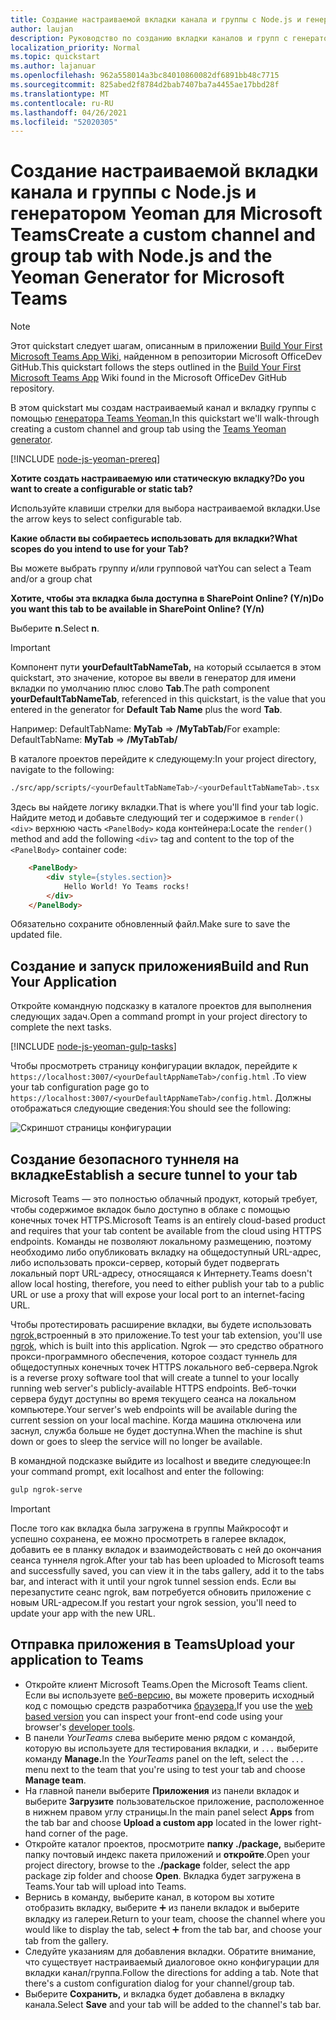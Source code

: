 ```yaml
---
title: Создание настраиваемой вкладки канала и группы с Node.js и генератором Yeoman для Microsoft Teams
author: laujan
description: Руководство по созданию вкладки каналов и групп с генератором Yeoman для Microsoft Teams.
localization_priority: Normal
ms.topic: quickstart
ms.author: lajanuar
ms.openlocfilehash: 962a558014a3bc84010860082df6891bb48c7715
ms.sourcegitcommit: 825abed2f8784d2bab7407ba7a4455ae17bbd28f
ms.translationtype: MT
ms.contentlocale: ru-RU
ms.lasthandoff: 04/26/2021
ms.locfileid: "52020305"
---
```

# <a name="create-a-custom-channel-and-group-tab-with-nodejs-and-the-yeoman-generator-for-microsoft-teams"></a><span data-ttu-id="7f169-103">Создание настраиваемой вкладки канала и группы с Node.js и генератором Yeoman для Microsoft Teams</span><span class="sxs-lookup"><span data-stu-id="7f169-103">Create a custom channel and group tab with Node.js and the Yeoman Generator for Microsoft Teams</span></span>

>[!NOTE]
><span data-ttu-id="7f169-104">Этот quickstart следует шагам, описанным в приложении [Build Your First Microsoft Teams App Wiki,](https://github.com/OfficeDev/generator-teams/wiki/Build-Your-First-Microsoft-Teams-App) найденном в репозитории Microsoft OfficeDev GitHub.</span><span class="sxs-lookup"><span data-stu-id="7f169-104">This quickstart follows the steps outlined in the [Build Your First Microsoft Teams App](https://github.com/OfficeDev/generator-teams/wiki/Build-Your-First-Microsoft-Teams-App) Wiki found in the Microsoft OfficeDev GitHub repository.</span></span>

<span data-ttu-id="7f169-105">В этом quickstart мы создам настраиваемый канал и вкладку группы с помощью [генератора Teams Yeoman.](https://github.com/OfficeDev/generator-teams/)</span><span class="sxs-lookup"><span data-stu-id="7f169-105">In this quickstart we'll walk-through creating a custom channel and group tab using the [Teams Yeoman generator](https://github.com/OfficeDev/generator-teams/).</span></span>

[!INCLUDE [node-js-yeoman-prereq](~/includes/tabs/node-js-yeoman-prereq.md)]

<span data-ttu-id="7f169-106">**Хотите создать настраиваемую или статическую вкладку?**</span><span class="sxs-lookup"><span data-stu-id="7f169-106">**Do you want to create a configurable or static tab?**</span></span>

<span data-ttu-id="7f169-107">Используйте клавиши стрелки для выбора настраиваемой вкладки.</span><span class="sxs-lookup"><span data-stu-id="7f169-107">Use the arrow keys to select configurable tab.</span></span>

<span data-ttu-id="7f169-108">**Какие области вы собираетесь использовать для вкладки?**</span><span class="sxs-lookup"><span data-stu-id="7f169-108">**What scopes do you intend to use for your Tab?**</span></span>

<span data-ttu-id="7f169-109">Вы можете выбрать группу и/или групповой чат</span><span class="sxs-lookup"><span data-stu-id="7f169-109">You can select a Team and/or a group chat</span></span>

<span data-ttu-id="7f169-110">**Хотите, чтобы эта вкладка была доступна в SharePoint Online? (Y/n)**</span><span class="sxs-lookup"><span data-stu-id="7f169-110">**Do you want this tab to be available in SharePoint Online? (Y/n)**</span></span> 

<span data-ttu-id="7f169-111">Выберите **n**.</span><span class="sxs-lookup"><span data-stu-id="7f169-111">Select **n**.</span></span>

>[!IMPORTANT]
><span data-ttu-id="7f169-112">Компонент пути **yourDefaultTabNameTab,** на который ссылается в этом quickstart,  это значение, которое вы ввели в генератор для имени вкладки по умолчанию плюс слово **Tab**.</span><span class="sxs-lookup"><span data-stu-id="7f169-112">The path component **yourDefaultTabNameTab**, referenced in this quickstart, is the value that you entered in the generator for **Default Tab Name** plus the word **Tab**.</span></span>
>
><span data-ttu-id="7f169-113">Например: DefaultTabName: **MyTab**  =>  **/MyTabTab/**</span><span class="sxs-lookup"><span data-stu-id="7f169-113">For example: DefaultTabName: **MyTab** => **/MyTabTab/**</span></span>

<span data-ttu-id="7f169-114">В каталоге проектов перейдите к следующему:</span><span class="sxs-lookup"><span data-stu-id="7f169-114">In your project directory, navigate to the following:</span></span>

```bash
./src/app/scripts/<yourDefaultTabNameTab>/<yourDefaultTabNameTab>.tsx
```

<span data-ttu-id="7f169-115">Здесь вы найдете логику вкладки.</span><span class="sxs-lookup"><span data-stu-id="7f169-115">That is where you'll find your tab logic.</span></span> <span data-ttu-id="7f169-116">Найдите метод и добавьте следующий тег и содержимое в `render()` `<div>` верхнюю часть `<PanelBody>` кода контейнера:</span><span class="sxs-lookup"><span data-stu-id="7f169-116">Locate the `render()` method and add the following `<div>` tag and content to the top of the `<PanelBody>` container code:</span></span>

```html
    <PanelBody>
        <div style={styles.section}>
            Hello World! Yo Teams rocks!
        </div>
    </PanelBody>
```

<span data-ttu-id="7f169-117">Обязательно сохраните обновленный файл.</span><span class="sxs-lookup"><span data-stu-id="7f169-117">Make sure to save the updated file.</span></span>

## <a name="build-and-run-your-application"></a><span data-ttu-id="7f169-118">Создание и запуск приложения</span><span class="sxs-lookup"><span data-stu-id="7f169-118">Build and Run Your Application</span></span>

<span data-ttu-id="7f169-119">Откройте командную подсказку в каталоге проектов для выполнения следующих задач.</span><span class="sxs-lookup"><span data-stu-id="7f169-119">Open a command prompt in your project directory to complete the next tasks.</span></span>

[!INCLUDE [node-js-yeoman-gulp-tasks](~/includes/tabs/node-js-yeoman-gulp-tasks.md)]

<span data-ttu-id="7f169-120">Чтобы просмотреть страницу конфигурации вкладок, перейдите к `https://localhost:3007/<yourDefaultAppNameTab>/config.html` .</span><span class="sxs-lookup"><span data-stu-id="7f169-120">To view your tab configuration page go to `https://localhost:3007/<yourDefaultAppNameTab>/config.html`.</span></span> <span data-ttu-id="7f169-121">Должны отображаться следующие сведения:</span><span class="sxs-lookup"><span data-stu-id="7f169-121">You should see the following:</span></span>

![Скриншот страницы конфигурации](~/assets/images/tab-images/configurationPage.png)

## <a name="establish-a-secure-tunnel-to-your-tab"></a><span data-ttu-id="7f169-123">Создание безопасного туннеля на вкладке</span><span class="sxs-lookup"><span data-stu-id="7f169-123">Establish a secure tunnel to your tab</span></span>

<span data-ttu-id="7f169-124">Microsoft Teams — это полностью облачный продукт, который требует, чтобы содержимое вкладок было доступно в облаке с помощью конечных точек HTTPS.</span><span class="sxs-lookup"><span data-stu-id="7f169-124">Microsoft Teams is an entirely cloud-based product and requires that your tab content be available from the cloud using HTTPS endpoints.</span></span> <span data-ttu-id="7f169-125">Команды не позволяют локальному размещению, поэтому необходимо либо опубликовать вкладку на общедоступный URL-адрес, либо использовать прокси-сервер, который будет подвергать локальный порт URL-адресу, относящаяся к Интернету.</span><span class="sxs-lookup"><span data-stu-id="7f169-125">Teams doesn't allow local hosting, therefore, you need to either publish your tab to a public URL or use a proxy that will expose your local port to an internet-facing URL.</span></span>

<span data-ttu-id="7f169-126">Чтобы протестировать расширение вкладки, вы будете использовать [ngrok,](https://ngrok.com/docs)встроенный в это приложение.</span><span class="sxs-lookup"><span data-stu-id="7f169-126">To test your tab extension, you'll use [ngrok](https://ngrok.com/docs), which is built into this application.</span></span> <span data-ttu-id="7f169-127">Ngrok — это средство обратного прокси-программного обеспечения, которое создаст туннель для общедоступных конечных точек HTTPS локального веб-сервера.</span><span class="sxs-lookup"><span data-stu-id="7f169-127">Ngrok is a reverse proxy software tool that will create a tunnel to your locally running web server's publicly-available HTTPS endpoints.</span></span> <span data-ttu-id="7f169-128">Веб-точки сервера будут доступны во время текущего сеанса на локальном компьютере.</span><span class="sxs-lookup"><span data-stu-id="7f169-128">Your server's web endpoints will be available during the current session on your local machine.</span></span> <span data-ttu-id="7f169-129">Когда машина отключена или заснул, служба больше не будет доступна.</span><span class="sxs-lookup"><span data-stu-id="7f169-129">When the machine is shut down or goes to sleep the service will no longer be available.</span></span>

<span data-ttu-id="7f169-130">В командной подсказке выйдите из localhost и введите следующее:</span><span class="sxs-lookup"><span data-stu-id="7f169-130">In your command prompt, exit localhost and enter the following:</span></span>

```bash
gulp ngrok-serve
```

> [!IMPORTANT]
> <span data-ttu-id="7f169-131">После того как вкладка была загружена в группы Майкрософт и успешно сохранена, ее можно просмотреть в галерее вкладок, добавить ее в планку вкладок и взаимодействовать с ней до окончания сеанса туннеля ngrok.</span><span class="sxs-lookup"><span data-stu-id="7f169-131">After your tab has been uploaded to Microsoft teams and successfully saved, you can view it in the tabs gallery, add it to the tabs bar, and interact with it until your ngrok tunnel session ends.</span></span> <span data-ttu-id="7f169-132">Если вы перезапустите сеанс ngrok, вам потребуется обновить приложение с новым URL-адресом.</span><span class="sxs-lookup"><span data-stu-id="7f169-132">If you restart your ngrok session, you'll need to update your app with the new URL.</span></span>

## <a name="upload-your-application-to-teams"></a><span data-ttu-id="7f169-133">Отправка приложения в Teams</span><span class="sxs-lookup"><span data-stu-id="7f169-133">Upload your application to Teams</span></span>

- <span data-ttu-id="7f169-134">Откройте клиент Microsoft Teams.</span><span class="sxs-lookup"><span data-stu-id="7f169-134">Open the Microsoft Teams client.</span></span> <span data-ttu-id="7f169-135">Если вы используете [веб-версию,](https://teams.microsoft.com) вы можете проверить исходный код с помощью средств разработчика [браузера.](~/tabs/how-to/developer-tools.md)</span><span class="sxs-lookup"><span data-stu-id="7f169-135">If you use the [web based version](https://teams.microsoft.com) you can inspect your front-end code using your browser's [developer tools](~/tabs/how-to/developer-tools.md).</span></span>
- <span data-ttu-id="7f169-136">В панели *YourTeams* слева выберите меню рядом с командой, которую вы используете для тестирования вкладки, и `...` выберите команду **Manage.**</span><span class="sxs-lookup"><span data-stu-id="7f169-136">In the *YourTeams* panel on the left, select the `...` menu next to the team that you're using to test your tab and choose **Manage team**.</span></span>
- <span data-ttu-id="7f169-137">На главной панели выберите **Приложения** из панели вкладок и выберите **Загрузите** пользовательское приложение, расположенное в нижнем правом углу страницы.</span><span class="sxs-lookup"><span data-stu-id="7f169-137">In the main panel select **Apps** from the tab bar and choose **Upload a custom app** located in the lower right-hand corner of the page.</span></span>
- <span data-ttu-id="7f169-138">Откройте каталог проектов, просмотрите **папку ./package,** выберите папку почтовый индекс пакета приложений и **откройте**.</span><span class="sxs-lookup"><span data-stu-id="7f169-138">Open your project directory, browse to the **./package** folder, select the app package zip folder and choose **Open**.</span></span> <span data-ttu-id="7f169-139">Вкладка будет загружена в Teams.</span><span class="sxs-lookup"><span data-stu-id="7f169-139">Your tab will upload into Teams.</span></span>
- <span data-ttu-id="7f169-140">Вернись в команду, выберите канал, в котором вы хотите отобразить вкладку, выберите ➕ из панели вкладок и выберите вкладку из галереи.</span><span class="sxs-lookup"><span data-stu-id="7f169-140">Return to your team, choose the channel where you would like to display the tab, select ➕ from the tab bar, and choose your tab from the gallery.</span></span>
- <span data-ttu-id="7f169-141">Следуйте указаниям для добавления вкладки. Обратите внимание, что существует настраиваемый диалоговое окно конфигурации для вкладки канал/группа.</span><span class="sxs-lookup"><span data-stu-id="7f169-141">Follow the directions for adding a tab. Note that there's a custom configuration dialog for your channel/group tab.</span></span>
- <span data-ttu-id="7f169-142">Выберите **Сохранить,** и вкладка будет добавлена в вкладку канала.</span><span class="sxs-lookup"><span data-stu-id="7f169-142">Select **Save** and your tab will be added to the channel's tab bar.</span></span>
